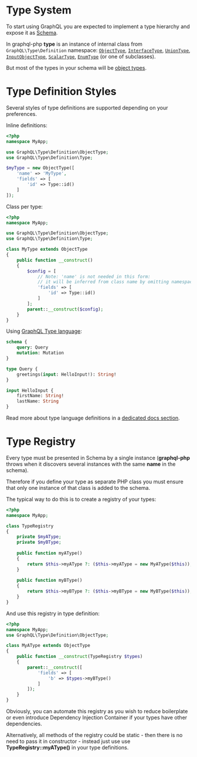 # Type System
To start using GraphQL you are expected to implement a type hierarchy and expose it as [Schema](schema.md). 

In graphql-php **type** is an instance of internal class from 
`GraphQL\Type\Definition` namespace: [`ObjectType`](object-types.md), 
[`InterfaceType`](interfaces.md), [`UnionType`](unions.md), [`InputObjectType`](input-types.md), 
[`ScalarType`](scalar-types.md), [`EnumType`](enum-types.md) (or one of subclasses).

But most of the types in your schema will be [object types](object-types.md).

# Type Definition Styles
Several styles of type definitions are supported depending on your preferences.

Inline definitions:
```php
<?php
namespace MyApp;

use GraphQL\Type\Definition\ObjectType;
use GraphQL\Type\Definition\Type;

$myType = new ObjectType([
    'name' => 'MyType',
    'fields' => [
        'id' => Type::id()
    ]
]);
```

Class per type:
```php
<?php
namespace MyApp;

use GraphQL\Type\Definition\ObjectType;
use GraphQL\Type\Definition\Type;

class MyType extends ObjectType
{
    public function __construct()
    {
        $config = [
            // Note: 'name' is not needed in this form:
            // it will be inferred from class name by omitting namespace and dropping "Type" suffix
            'fields' => [
                'id' => Type::id()
            ]
        ];
        parent::__construct($config);
    }
}
```

Using [GraphQL Type language](http://graphql.org/learn/schema/#type-language):

```graphql
schema {
    query: Query
    mutation: Mutation
}

type Query {
    greetings(input: HelloInput!): String!
}

input HelloInput {
    firstName: String!
    lastName: String
}
```

Read more about type language definitions in a [dedicated docs section](type-language.md).

# Type Registry
Every type must be presented in Schema by a single instance (**graphql-php** 
throws when it discovers several instances with the same **name** in the schema).

Therefore if you define your type as separate PHP class you must ensure that only one 
instance of that class is added to the schema.

The typical way to do this is to create a registry of your types:

```php
<?php
namespace MyApp;

class TypeRegistry
{
    private $myAType;
    private $myBType;
    
    public function myAType()
    {
        return $this->myAType ?: ($this->myAType = new MyAType($this));
    }
    
    public function myBType()
    {
        return $this->myBType ?: ($this->myBType = new MyBType($this));
    }
}
```
And use this registry in type definition:

```php
<?php
namespace MyApp;
use GraphQL\Type\Definition\ObjectType;

class MyAType extends ObjectType
{
    public function __construct(TypeRegistry $types) 
    {
        parent::__construct([
            'fields' => [
                'b' => $types->myBType()                
            ]
        ]);
    }
}
```
Obviously, you can automate this registry as you wish to reduce boilerplate or even 
introduce Dependency Injection Container if your types have other dependencies.

Alternatively, all methods of the registry could be static - then there is no need
to pass it in constructor - instead just use use **TypeRegistry::myAType()** in your 
type definitions.
